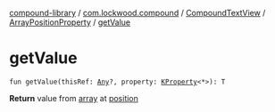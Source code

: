 [compound-library](../../../index.md) / [com.lockwood.compound](../../index.md) / [CompoundTextView](../index.md) / [ArrayPositionProperty](index.md) / [getValue](./get-value.md)

# getValue

`fun getValue(thisRef: `[`Any`](https://kotlinlang.org/api/latest/jvm/stdlib/kotlin/-any/index.html)`?, property: `[`KProperty`](https://kotlinlang.org/api/latest/jvm/stdlib/kotlin.reflect/-k-property/index.html)`<*>): T`

**Return**
value from [array](#) at [position](#)

